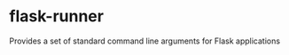 flask-runner
============

Provides a set of standard command line arguments for Flask applications
